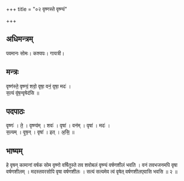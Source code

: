 +++
title = "०२ वृष्णस्ते वृष्ण्यं"

+++
## अधिमन्त्रम्
पवमानः सोमः। कश्यपः। गायत्री।

## मन्त्रः
वृष्ण॑स्ते॒ वृष्ण्यं॒ शवो॒ वृषा॒ वनं॒ वृषा॒ मदः॑ ।  
स॒त्यं वृ॑ष॒न्वृषेद॑सि ॥

## पदपाठः
वृष्णः॑ । ते॒ । वृष्ण्य॑म् । शवः॑ । वृषा॑ । वन॑म् । वृषा॑ । मदः॑ ।  
स॒त्यम् । वृ॒ष॒न् । वृषा॑ । इत् । अ॒सि॒ ॥

## भाष्यम्
हे वृषन् कामानां वर्षक सोम वृष्णो वर्षितुस्ते तव शवोबलं वृष्ण्यं वर्षणशीलं भवति । वनं तवभजनमपि वृषा वर्षणशीलम् । मदस्तवरसोपि वृषा वर्षणशीलः । सत्यं सत्यमेव त्वं वृषेत् वर्षणशीलएवासि भवसि ॥ २ ॥